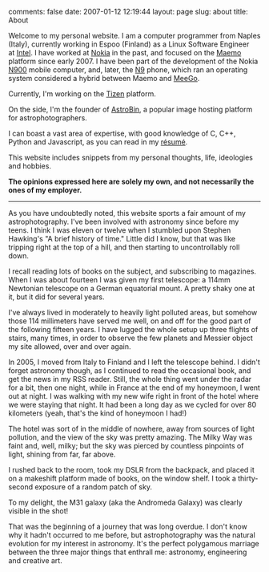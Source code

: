 comments: false
date: 2007-01-12 12:19:44
layout: page
slug: about
title: About

Welcome to my personal website. I am a computer programmer from Naples (Italy),
currently working in Espoo (Finland) as a Linux Software Engineer
at [Intel](http://www.intel.com/). I have worked at
[Nokia](http://www.nokia.com/) in the past, and focused on the
[Maemo](http://maemo.nokia.com/) platform since early 2007. I have been part of
the development of the Nokia [N900](http://maemo.nokia.com/n900/) mobile
computer, and, later, the [N9](http://swipe.nokia.com/) phone, which ran an
operating system considered a hybrid between Maemo and
[MeeGo](http://www.meego.com/).

Currently, I'm working on the [Tizen](http://www.tizen.org/) platform.

On the side, I'm the founder of [AstroBin](http://www.astrobin.com/), a popular
image hosting platform for astrophotographers.

I can boast a vast area of expertise, with good knowledge of C, C++, Python and
Javascript, as you can read in my [résumé](/pages/resume/).

This website includes snippets from my personal thoughts, life, ideologies and
hobbies.

**The opinions expressed here are solely my own, and not necessarily the ones
of my employer.**

-------------------------------------------------------------------------------

As you have undoubtedly noted, this website sports a fair amount of my
astrophotography.  I've been involved with astronomy since before my teens. I
think I was eleven or twelve when I stumbled upon Stephen Hawking's "A brief
history of time." Little did I know, but that was like tripping right at the
top of a hill, and then starting to uncontrollably roll down.

I recall reading lots of books on the subject, and subscribing to magazines.
When I was about fourteen I was given my first telescope: a 114mm Newtonian
telescope on a German equatorial mount. A pretty shaky one at it, but it did
for several years.

I've always lived in moderately to heavily light polluted areas, but somehow
those 114 millimeters have served me well, on and off for the good part of the
following fifteen years. I have lugged the whole setup up three flights of
stairs, many times, in order to observe the few planets and Messier object my
site allowed, over and over again.

In 2005, I moved from Italy to Finland and I left the telescope behind. I
didn't forget astronomy though, as I continued to read the occasional book, and
get the news in my RSS reader. Still, the whole thing went under the radar for
a bit, then one night, while in France at the end of my honeymoon, I went out
at night. I was walking with my new wife right in front of the hotel where we
were staying that night. It had been a long day as we cycled for over 80
kilometers (yeah, that's the kind of honeymoon I had!)

The hotel was sort of in the middle of nowhere, away from sources of light
pollution, and the view of the sky was pretty amazing. The Milky Way was faint
and, well, milky; but the sky was pierced by countless pinpoints of light,
shining from far, far above.

I rushed back to the room, took my DSLR from the backpack, and placed it on a
makeshift platform made of books, on the window shelf. I took a thirty-second
exposure of a random patch of sky.

To my delight, the M31 galaxy (aka the Andromeda Galaxy) was clearly visible in
the shot!

That was the beginning of a journey that was long overdue. I don't know why it
hadn't occurred to me before, but astrophotography was the natural evolution
for my interest in astronomy. It's the perfect polygamous marriage between the
three major things that enthrall me: astronomy, engineering and creative
art.
